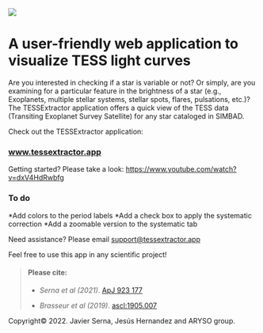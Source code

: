 <img src="https://user-images.githubusercontent.com/15573863/184284484-a0041c6e-df4e-45e5-b262-def835e6dbd5.gif"/>

# A user-friendly web application to visualize TESS light curves

Are you interested in checking if a star is variable or not? Or simply, are you examining for a particular feature in the brightness of a star (e.g., Exoplanets, multiple stellar systems, stellar spots, flares, pulsations, etc.)? The TESSExtractor application offers a quick view of the TESS data (Transiting Exoplanet Survey Satellite) for any star cataloged in SIMBAD.

Check out the TESSExtractor application:
### www.tessextractor.app

Getting started? Please take a look:
https://www.youtube.com/watch?v=dxV4HdRwbfg

### To do
*Add colors to the period labels
*Add a check box to apply the systematic correction
*Add a zoomable version to the systematic tab

Need assistance? Please email
support@tessextractor.app

Feel free to use this app in any scientific project!

>#### Please cite:
>
>- _Serna et al (2021)_. [ApJ 923 177](https://doi.org/10.3847/1538-4357/AC300A)
> 
>- _Brasseur et al (2019)_. [ascl:1905.007](https://ui.adsabs.harvard.edu/abs/2019ascl.soft05007B/abstract)
> 

Copyright© 2022.
Javier Serna, Jesús Hernandez and ARYSO group.
